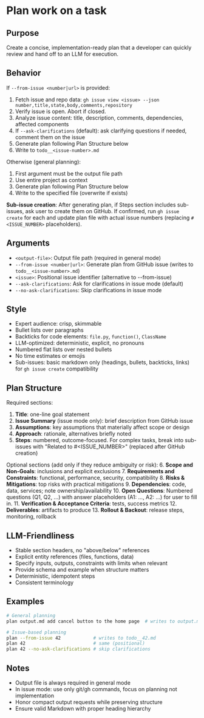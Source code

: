 # Plan work on a task

## Purpose
Create a concise, implementation-ready plan that a developer can quickly review and hand off to an LLM for execution.

## Behavior

If `--from-issue <number|url>` is provided:
1. Fetch issue and repo data: `gh issue view <issue> --json number,title,state,body,comments,repository`
2. Verify issue is open. Abort if closed.
3. Analyze issue content: title, description, comments, dependencies, affected components
4. If `--ask-clarifications` (default): ask clarifying questions if needed, comment them on the issue
5. Generate plan following Plan Structure below
6. Write to `todo__<issue-number>.md`

Otherwise (general planning):
1. First argument must be the output file path
2. Use entire project as context
3. Generate plan following Plan Structure below
4. Write to the specified file (overwrite if exists)

**Sub-issue creation**: After generating plan, if Steps section includes sub-issues, ask user to create them on GitHub. If confirmed, run `gh issue create` for each and update plan file with actual issue numbers (replacing `#<ISSUE_NUMBER>` placeholders).

## Arguments
- `<output-file>`: Output file path (required in general mode)
- `--from-issue <number|url>`: Generate plan from GitHub issue (writes to `todo__<issue-number>.md`)
- `<issue>`: Positional issue identifier (alternative to --from-issue)
- `--ask-clarifications`: Ask for clarifications in issue mode (default)
- `--no-ask-clarifications`: Skip clarifications in issue mode

## Style
- Expert audience: crisp, skimmable
- Bullet lists over paragraphs
- Backticks for code elements: `file.py`, `function()`, `ClassName`
- LLM-optimized: deterministic, explicit, no pronouns
- Numbered flat lists over nested bullets
- No time estimates or emojis
- Sub-issues: basic markdown only (headings, bullets, backticks, links) for `gh issue create` compatibility

## Plan Structure

Required sections:
1. **Title**: one-line goal statement
2. **Issue Summary** (issue mode only): brief description from GitHub issue
3. **Assumptions**: key assumptions that materially affect scope or design
4. **Approach**: rationale, alternatives briefly noted
5. **Steps**: numbered, outcome-focused. For complex tasks, break into sub-issues with "Related to #<ISSUE_NUMBER>" (replaced after GitHub creation)

Optional sections (add only if they reduce ambiguity or risk):
6. **Scope and Non-Goals**: inclusions and explicit exclusions
7. **Requirements and Constraints**: functional, performance, security, compatibility
8. **Risks & Mitigations**: top risks with practical mitigations
9. **Dependencies**: code, data, services; note ownership/availability
10. **Open Questions**: Numbered questions (Q1, Q2, ...) with answer placeholders (A1: ..., A2: ...) for user to fill in.
11. **Verification & Acceptance Criteria**: tests, success metrics
12. **Deliverables**: artifacts to produce
13. **Rollout & Backout**: release steps, monitoring, rollback

## LLM-Friendliness
- Stable section headers, no "above/below" references
- Explicit entity references (files, functions, data)
- Specify inputs, outputs, constraints with limits when relevant
- Provide schema and example when structure matters
- Deterministic, idempotent steps
- Consistent terminology

## Examples
```bash
# General planning
plan output.md add cancel button to the home page  # writes to output.md

# Issue-based planning
plan --from-issue 42            # writes to todo__42.md
plan 42                         # same (positional)
plan 42 --no-ask-clarifications # skip clarifications
```

## Notes
- Output file is always required in general mode
- In issue mode: use only git/gh commands, focus on planning not implementation
- Honor compact output requests while preserving structure
- Ensure valid Markdown with proper heading hierarchy
